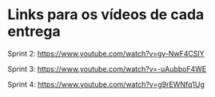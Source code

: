 # Links para os vídeos de cada entrega

Sprint 2: https://www.youtube.com/watch?v=gy-NwF4CSlY

Sprint 3: https://www.youtube.com/watch?v=-uAubboF4WE

Sprint 4: https://www.youtube.com/watch?v=g9rEWNfq1Ug
